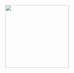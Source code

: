 
<p align="center"> <img src="https://www.flaticon.com/svg/vstatic/svg/3447/3447965.svg?token=exp=1619095259~hmac=8ee4de4b8ce9f513569bee3658c9b12e" width="200" /> </p>
